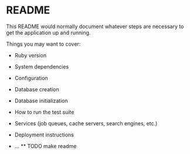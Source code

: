 # README

This README would normally document whatever steps are necessary to get the
application up and running.

Things you may want to cover:

* Ruby version

* System dependencies

* Configuration

* Database creation

* Database initialization

* How to run the test suite

* Services (job queues, cache servers, search engines, etc.)

* Deployment instructions

* ...
** TODO make readme

 <script type="text/javascript" src="https://maps.googleapis.com/maps/api/js?key=AIzaSyDJW6iEErvkcYwMhpv1RZX-xOE7UygjWOA"></script>